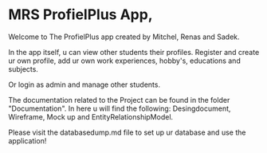# MRS ProfielPlus App,

Welcome to The ProfielPlus app created by Mitchel, Renas and Sadek.

In the app itself, u can view other students their profiles.
Register and create ur own profile, add ur own work experiences, hobby's, educations and subjects.

Or login as admin and manage other students.

The documentation related to the Project can be found in the folder "Documentation".
In here u will find the following: Desingdocument, Wireframe, Mock up and EntityRelationshipModel.

Please visit the databasedump.md file to set up ur database and use the application!